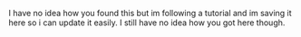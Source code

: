 I have no idea how you found this but im following a tutorial and im saving it here so i can update it easily. I still have no idea how you got here though.
